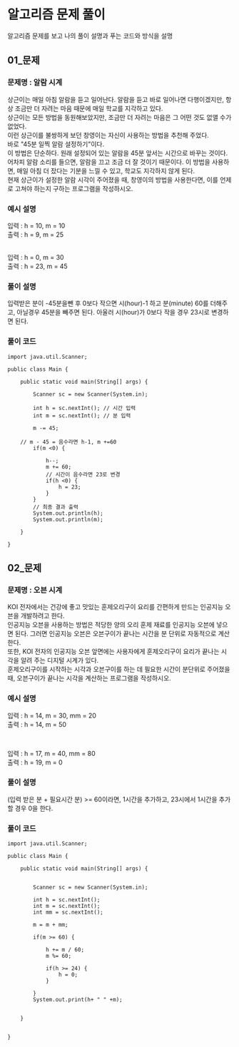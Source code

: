 # 알고리즘 문제 풀이
알고리즘 문제를 보고 나의 풀이 설명과 푸는 코드와 방식을 설명




## 01_문제
### 문제명 : 알람 시계 <br>
상근이는 매일 아침 알람을 듣고 일어난다. 알람을 듣고 바로 일어나면 다행이겠지만, 항상 조금만 더 자려는 마음 때문에 매일 학교를 지각하고 있다. <br>
상근이는 모든 방법을 동원해보았지만, 조금만 더 자려는 마음은 그 어떤 것도 없앨 수가 없었다. <br>
이런 상근이를 불쌍하게 보던 창영이는 자신이 사용하는 방법을 추천해 주었다. <br>
바로 "45분 일찍 알람 설정하기"이다. <br>
이 방법은 단순하다. 원래 설정되어 있는 알람을 45분 앞서는 시간으로 바꾸는 것이다. 어차피 알람 소리를 들으면, 알람을 끄고 조금 더 잘 것이기 때문이다. 이 방법을 사용하면, 매일 아침 더 잤다는 기분을 느낄 수 있고, 학교도 지각하지 않게 된다. <br>
현재 상근이가 설정한 알람 시각이 주어졌을 때, 창영이의 방법을 사용한다면, 이를 언제로 고쳐야 하는지 구하는 프로그램을 작성하시오. <br>


### 예시 설명
입력 : h = 10, m = 10 <br>
출력 : h = 9,  m = 25 <br>

<br>
입력 : h = 0, m = 30 <br>
출력 : h = 23, m = 45 <br>

### 풀이 설명
입력받은 분이 -45분을뺀 후 0보다 작으면 시(hour)-1 하고 분(minute) 60를 더해주고, 아닐경우 45분을 빼주면 된다.
아울러 시(hour)가 0보다 작을 경우 23시로 변경하면 된다.

### 풀이 코드

```
import java.util.Scanner;

public class Main {

	public static void main(String[] args) {
		
		Scanner sc = new Scanner(System.in);
		
		int h = sc.nextInt(); // 시간 입력
		int m = sc.nextInt(); // 분 입력
		
		m -= 45;

    // m - 45 = 음수라면 h-1, m +=60
		if(m <0) {
			
			h--;
			m += 60;
			// 시간이 음수라면 23로 변경
			if(h <0) {
				h = 23;
			}
		}
		// 최종 결과 출력
		System.out.println(h);
		System.out.println(m);
		
	}
	
}

```

## 02_문제
### 문제명 : 오븐 시계 <br>
KOI 전자에서는 건강에 좋고 맛있는 훈제오리구이 요리를 간편하게 만드는 인공지능 오븐을 개발하려고 한다. <br>
인공지능 오븐을 사용하는 방법은 적당한 양의 오리 훈제 재료를 인공지능 오븐에 넣으면 된다. 그러면 인공지능 오븐은 오븐구이가 끝나는 시간을 분 단위로 자동적으로 계산한다. <br>
또한, KOI 전자의 인공지능 오븐 앞면에는 사용자에게 훈제오리구이 요리가 끝나는 시각을 알려 주는 디지털 시계가 있다. <br>
훈제오리구이를 시작하는 시각과 오븐구이를 하는 데 필요한 시간이 분단위로 주어졌을 때, 오븐구이가 끝나는 시각을 계산하는 프로그램을 작성하시오. <br>

### 예시 설명
입력 : h = 14, m = 30, mm = 20 <br>
출력 : h = 14, m = 50 <br>

<br>

입력 : h = 17, m = 40, mm = 80 <br>
출력 : h = 19, m = 0 <br>


### 풀이 설명
(입력 받은 분 + 필요시간 분) >= 60이라면, 1시간을 추가하고, 23시에서 1시간을 추가할 경우 0을 한다.


### 풀이 코드
```
import java.util.Scanner;

public class Main {

	public static void main(String[] args) {
		
		
		Scanner sc = new Scanner(System.in);
		
		int h = sc.nextInt();
		int m = sc.nextInt();
		int mm = sc.nextInt();
		
		m = m + mm;
		
		if(m >= 60) {
			
			h += m / 60;
            m %= 60;
			
			if(h >= 24) {
				h = 0;
			}
			
		}
		System.out.print(h+ " " +m);
		
		
	}
	

}

```
